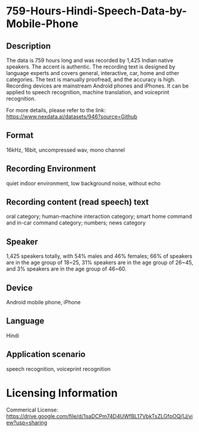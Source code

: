 # 759-Hours-Hindi-Speech-Data-by-Mobile-Phone

## Description
The data is 759 hours long and was recorded by 1,425 Indian native speakers. The accent is authentic. The recording text is designed by language experts and covers general, interactive, car, home and other categories. The text is manually proofread, and the accuracy is high. Recording devices are mainstream Android phones and iPhones. It can be applied to speech recognition, machine translation, and voiceprint recognition.

For more details, please refer to the link: https://www.nexdata.ai/datasets/946?source=Github


## Format
16kHz, 16bit, uncompressed wav, mono channel

## Recording Environment
quiet indoor environment, low background noise, without echo

## Recording content (read speech) text
oral category; human-machine interaction category; smart home command and in-car command category; numbers; news category

## Speaker
1,425 speakers totally, with 54% males and 46% females; 66% of speakers are in the age group of 18~25, 31% speakers are in the age group of 26~45, and 3% speakers are in the age group of 46~60.

## Device
Android mobile phone, iPhone

## Language
Hindi

## Application scenario
speech recognition, voiceprint recognition

# Licensing Information
Commerical License: https://drive.google.com/file/d/1saDCPm74D4UWfBL17VbkTsZLGfpOQj1J/view?usp=sharing
